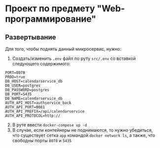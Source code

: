 # Проект по предмету "Web-программирование"


## Развертывание

Для того, чтобы поднять данный микросервис, нужно:

1. Создать/изменить `.env` файл по руту `src/.env` со вставкой следующего содержимого:
```
PORT=8078
PROD=true
DB_HOST=calendarservice_db
DB_USER=postgres
DB_PASSWORD=postgres
DB_PORT=5435
DB_NAME=calendarservice_db
AUTH_API_HOST=authservice_back
AUTH_API_PORT=8081
AUTH_API_PREFIX=/api/calendarservice
AUTH_API_PROTOCOL=http://
```

2. В руте ввести `docker-compose up -d`
3. В случае, если контейнеры не поднимаются, то нужно убедиться,
   что существует сетка `app` командой `docker network ls`, а также, что свободны порты `8078` и `5435`